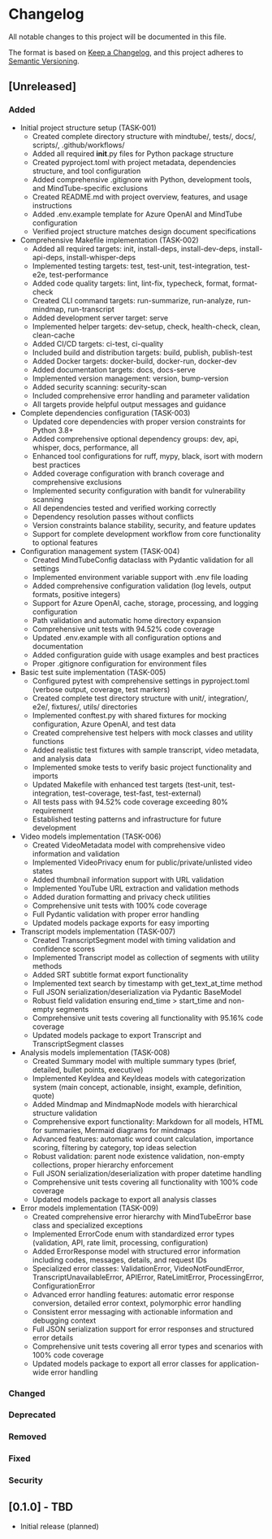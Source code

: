 # Changelog

All notable changes to this project will be documented in this file.

The format is based on [Keep a Changelog](https://keepachangelog.com/en/1.0.0/),
and this project adheres to [Semantic Versioning](https://semver.org/spec/v2.0.0.html).

## [Unreleased]

### Added
- Initial project structure setup (TASK-001)
  - Created complete directory structure with mindtube/, tests/, docs/, scripts/, .github/workflows/
  - Added all required __init__.py files for Python package structure
  - Created pyproject.toml with project metadata, dependencies structure, and tool configuration
  - Added comprehensive .gitignore with Python, development tools, and MindTube-specific exclusions
  - Created README.md with project overview, features, and usage instructions  
  - Added .env.example template for Azure OpenAI and MindTube configuration
  - Verified project structure matches design document specifications
- Comprehensive Makefile implementation (TASK-002)
  - Added all required targets: init, install-deps, install-dev-deps, install-api-deps, install-whisper-deps
  - Implemented testing targets: test, test-unit, test-integration, test-e2e, test-performance
  - Added code quality targets: lint, lint-fix, typecheck, format, format-check
  - Created CLI command targets: run-summarize, run-analyze, run-mindmap, run-transcript
  - Added development server target: serve
  - Implemented helper targets: dev-setup, check, health-check, clean, clean-cache
  - Added CI/CD targets: ci-test, ci-quality
  - Included build and distribution targets: build, publish, publish-test
  - Added Docker targets: docker-build, docker-run, docker-dev
  - Added documentation targets: docs, docs-serve
  - Implemented version management: version, bump-version
  - Added security scanning: security-scan
  - Included comprehensive error handling and parameter validation
  - All targets provide helpful output messages and guidance
- Complete dependencies configuration (TASK-003)
  - Updated core dependencies with proper version constraints for Python 3.8+
  - Added comprehensive optional dependency groups: dev, api, whisper, docs, performance, all
  - Enhanced tool configurations for ruff, mypy, black, isort with modern best practices
  - Added coverage configuration with branch coverage and comprehensive exclusions
  - Implemented security configuration with bandit for vulnerability scanning
  - All dependencies tested and verified working correctly
  - Dependency resolution passes without conflicts
  - Version constraints balance stability, security, and feature updates
  - Support for complete development workflow from core functionality to optional features
- Configuration management system (TASK-004)
  - Created MindTubeConfig dataclass with Pydantic validation for all settings
  - Implemented environment variable support with .env file loading
  - Added comprehensive configuration validation (log levels, output formats, positive integers)
  - Support for Azure OpenAI, cache, storage, processing, and logging configuration
  - Path validation and automatic home directory expansion
  - Comprehensive unit tests with 94.52% code coverage
  - Updated .env.example with all configuration options and documentation
  - Added configuration guide with usage examples and best practices
  - Proper .gitignore configuration for environment files
- Basic test suite implementation (TASK-005)
  - Configured pytest with comprehensive settings in pyproject.toml (verbose output, coverage, test markers)
  - Created complete test directory structure with unit/, integration/, e2e/, fixtures/, utils/ directories
  - Implemented conftest.py with shared fixtures for mocking configuration, Azure OpenAI, and test data
  - Created comprehensive test helpers with mock classes and utility functions
  - Added realistic test fixtures with sample transcript, video metadata, and analysis data
  - Implemented smoke tests to verify basic project functionality and imports
  - Updated Makefile with enhanced test targets (test-unit, test-integration, test-coverage, test-fast, test-external)
  - All tests pass with 94.52% code coverage exceeding 80% requirement
  - Established testing patterns and infrastructure for future development
- Video models implementation (TASK-006)
  - Created VideoMetadata model with comprehensive video information and validation
  - Implemented VideoPrivacy enum for public/private/unlisted video states
  - Added thumbnail information support with URL validation
  - Implemented YouTube URL extraction and validation methods
  - Added duration formatting and privacy check utilities
  - Comprehensive unit tests with 100% code coverage
  - Full Pydantic validation with proper error handling
  - Updated models package exports for easy importing
- Transcript models implementation (TASK-007)
  - Created TranscriptSegment model with timing validation and confidence scores
  - Implemented Transcript model as collection of segments with utility methods
  - Added SRT subtitle format export functionality
  - Implemented text search by timestamp with get_text_at_time method
  - Full JSON serialization/deserialization via Pydantic BaseModel
  - Robust field validation ensuring end_time > start_time and non-empty segments
  - Comprehensive unit tests covering all functionality with 95.16% code coverage
  - Updated models package to export Transcript and TranscriptSegment classes
- Analysis models implementation (TASK-008)
  - Created Summary model with multiple summary types (brief, detailed, bullet points, executive)
  - Implemented KeyIdea and KeyIdeas models with categorization system (main concept, actionable, insight, example, definition, quote)
  - Added Mindmap and MindmapNode models with hierarchical structure validation
  - Comprehensive export functionality: Markdown for all models, HTML for summaries, Mermaid diagrams for mindmaps
  - Advanced features: automatic word count calculation, importance scoring, filtering by category, top ideas selection
  - Robust validation: parent node existence validation, non-empty collections, proper hierarchy enforcement
  - Full JSON serialization/deserialization with proper datetime handling
  - Comprehensive unit tests covering all functionality with 100% code coverage
  - Updated models package to export all analysis classes
- Error models implementation (TASK-009)
  - Created comprehensive error hierarchy with MindTubeError base class and specialized exceptions
  - Implemented ErrorCode enum with standardized error types (validation, API, rate limit, processing, configuration)
  - Added ErrorResponse model with structured error information including codes, messages, details, and request IDs
  - Specialized error classes: ValidationError, VideoNotFoundError, TranscriptUnavailableError, APIError, RateLimitError, ProcessingError, ConfigurationError
  - Advanced error handling features: automatic error response conversion, detailed error context, polymorphic error handling
  - Consistent error messaging with actionable information and debugging context
  - Full JSON serialization support for error responses and structured error details
  - Comprehensive unit tests covering all error types and scenarios with 100% code coverage
  - Updated models package to export all error classes for application-wide error handling

### Changed

### Deprecated

### Removed

### Fixed

### Security

## [0.1.0] - TBD
- Initial release (planned)